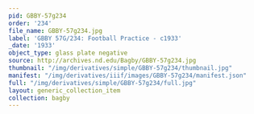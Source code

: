 ```yaml
---
pid: GBBY-57g234
order: '234'
file_name: GBBY-57g234.jpg
label: 'GBBY 57G/234: Football Practice - c1933'
_date: '1933'
object_type: glass plate negative
source: http://archives.nd.edu/Bagby/GBBY-57g234.jpg
thumbnail: "/img/derivatives/simple/GBBY-57g234/thumbnail.jpg"
manifest: "/img/derivatives/iiif/images/GBBY-57g234/manifest.json"
full: "/img/derivatives/simple/GBBY-57g234/full.jpg"
layout: generic_collection_item
collection: bagby
---
```

